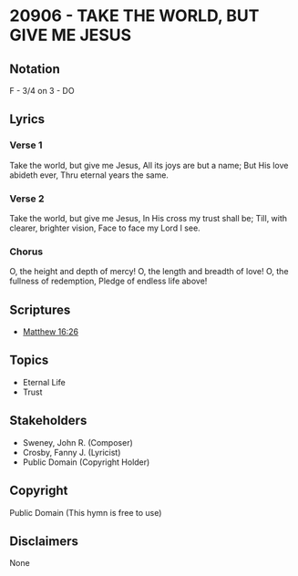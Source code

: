 # 20906 - TAKE THE WORLD, BUT GIVE ME JESUS

## Notation

F - 3/4 on 3 - DO

## Lyrics

### Verse 1

Take the world, but give me Jesus, All its joys are but a name; But His love abideth ever, Thru eternal years the same.

### Verse 2

Take the world, but give me Jesus, In His cross my trust shall be; Till, with clearer, brighter vision, Face to face my Lord I see.

### Chorus

O, the height and depth of mercy! O, the length and breadth of love! O, the fullness of redemption, Pledge of endless life above!


## Scriptures

- [Matthew 16:26](https://www.biblegateway.com/passage/?search=Matthew%2016%3A26)

## Topics

- Eternal Life
- Trust

## Stakeholders

- Sweney, John R. (Composer)
- Crosby, Fanny J. (Lyricist)
- Public Domain (Copyright Holder)

## Copyright

Public Domain
(This hymn is free to use)

## Disclaimers

None

